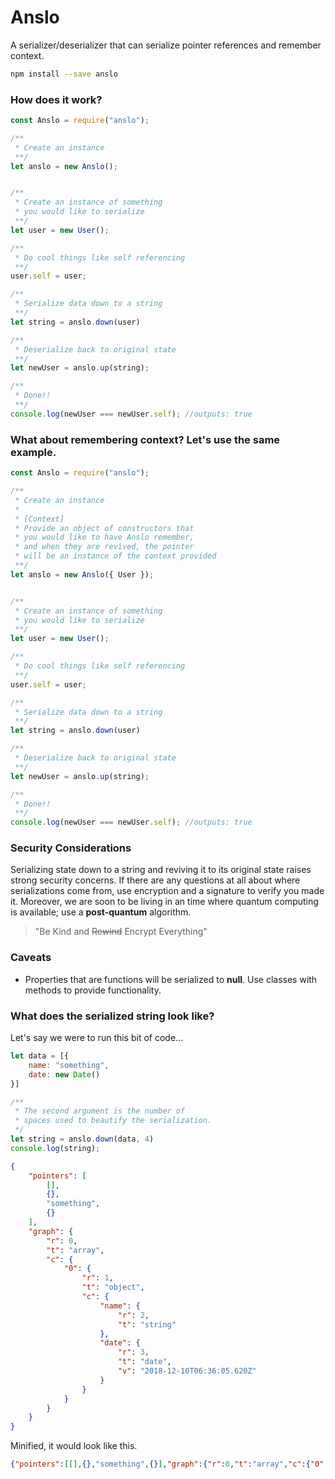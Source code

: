 # Anslo
A serializer/deserializer that can serialize pointer references and remember context.

```bash
npm install --save anslo
```

### How does it work?
```js
const Anslo = require("anslo");

/**
 * Create an instance
 **/
let anslo = new Anslo();


/**
 * Create an instance of something
 * you would like to serialize
 **/ 
let user = new User();

/**
 * Do cool things like self referencing
 **/
user.self = user;

/**
 * Serialize data down to a string
 **/
let string = anslo.down(user)

/**
 * Deserialize back to original state
 **/
let newUser = anslo.up(string);

/**
 * Done!!
 **/
console.log(newUser === newUser.self); //outputs: true

```

### What about remembering context? Let's use the same example.
```js
const Anslo = require("anslo");

/**
 * Create an instance
 * 
 * [Context]
 * Provide an object of constructors that
 * you would like to have Anslo remember, 
 * and when they are revived, the pointer
 * will be an instance of the context provided
 **/
let anslo = new Anslo({ User });


/**
 * Create an instance of something
 * you would like to serialize
 **/ 
let user = new User();

/**
 * Do cool things like self referencing
 **/
user.self = user;

/**
 * Serialize data down to a string
 **/
let string = anslo.down(user)

/**
 * Deserialize back to original state
 **/
let newUser = anslo.up(string);

/**
 * Done!!
 **/
console.log(newUser === newUser.self); //outputs: true

```
### Security Considerations
Serializing state down to a string and reviving it to its original state
raises strong security concerns. If there are any questions at all about 
where serializations come from, use encryption and a signature to verify 
you made it. Moreover, we are soon to be living in an time where quantum 
computing is available; use a <b>post-quantum</b> algorithm.

<blockquote>
    "Be Kind and <strike>Rewind</strike> Encrypt Everything"
</blockquote>


### Caveats

* Properties that are functions will be serialized to <b>null</b>. Use classes with methods to provide functionality.

### What does the serialized string look like?
Let's say we were to run this bit of code...
```js
let data = [{
    name: "something",
    date: new Date()
}]

/**
 * The second argument is the number of
 * spaces used to beautify the serialization.
 */
let string = anslo.down(data, 4)
console.log(string);
```

```json
{
    "pointers": [
        [],
        {},
        "something",
        {}
    ],
    "graph": {
        "r": 0,
        "t": "array",
        "c": {
            "0": {
                "r": 1,
                "t": "object",
                "c": {
                    "name": {
                        "r": 2,
                        "t": "string"
                    },
                    "date": {
                        "r": 3,
                        "t": "date",
                        "v": "2018-12-10T06:36:05.620Z"
                    }
                }
            }
        }
    }
}
```
Minified, it would look like this.
```json
{"pointers":[[],{},"something",{}],"graph":{"r":0,"t":"array","c":{"0":{"r":1,"t":"object","c":{"name":{"r":2,"t":"string"},"date":{"r":3,"t":"date","v":"2018-12-10T06:40:51.342Z"}}}}}}
```
